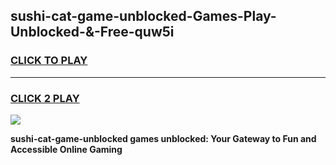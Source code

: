 
## sushi-cat-game-unblocked-Games-Play-Unblocked-&-Free-quw5i
<h3>
<a href="https://premium76.site?title=sushi-cat-game-unblocked&ref=24A">CLICK TO PLAY</a></h3>
<hr>

<h3>
<a href="https://premium76.site?title=sushi-cat-game-unblocked&ref=24A">CLICK 2 PLAY</a>
  
</h3>

<a href="https://premium76.site?title=sushi-cat-game-unblocked&ref=24A"><img src="https://clearcache.store/games.png"></a>


**sushi-cat-game-unblocked games unblocked: Your Gateway to Fun and Accessible Online Gaming**

